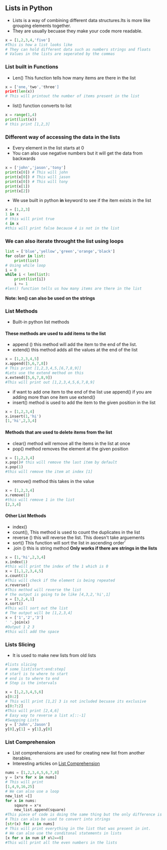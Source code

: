 ## Lists in Python 
* Lists is a way of combining different data structures.Its is more like grouping elements together.
* They are usually becuase they make your code more readable.
```Python
x = [1,2,3,4,'five']
#This is how a list looks like
# They can hold different data such as numbers strings and floats
# Values in the lists are seperated by the commas
```

### List built in Functions
* Len() This function tells how many items are there in the list
```Python
x = ['one,'two','three']
print(len(x))
# This will printout the number of items present in the list
```
* list() function converts to list
```Python
x = range(1,4)
print(list(x))
# this print [1,2,3]
```

### Different way of accessing the data in the lists
* Every element in the list starts at 0
* You can also use negative numbers but it will get the data from backwards
```Python
x = ['john','jason','tony']
print(x[0]) # This will john
print(x[0]) # This will jason
print(x[0]) # This will tony
print(x[1])
print(x[2])
```

* We use built in python **in** keyword to see if the item exists in the list
```Python
x = [1,2,3]
1 in x
# this will print true
4 in x
#this will print false because 4 is not in the list
```

### We can also iterate throught the list using loops
```Python
list = ['blue','yellow','green','orange','black']
for color in list:
    print(list)
# Using while loop
i = 0
while i < len(list):
    print(list[i])
    i += 1 
#len() function tells us how many items are there in the list        
```
**Note: len() can also be used on the strings**
### List Methods
* Built-in python list methods 

#### These methods are used to add items to the list
* append () this method will add the item to the end of the list.
* extend() this method adds all the values at the end of the list
```Python
x = [1,2,3,4,5]
x.append([5,6,7,8])
# This print [1,2,3,4,5,[6,7,8,9]]
#Lets use the extend method on this
x.extend([5,6,7,8,9])
#This will print out [1,2,3,4,5,6,7,8,9]
```
* if want to add one item to the end of the list use append() if you are adding more than one item use extend()
* insert() method is used to add the item to the given position in the list
```Python
x = [1,2,3,4]
x.insert(1,'hi')
[1,'hi',2,3,4]
```

#### Methods that are used to delete items from the list
* clear() method will remove all the items in the list at once
* pop() method removes the element at the given position
```Python
x = [1,2,3,4]
x.pop()# this will remove the last item by default
x.pop(1)
#this will remove the item at index [1]
```
* remove() method this takes in the value
```Python
x = [1,2,3,4]
x.remove(1)
#this will remove 1 in the list
[2,3,4]
```

#### Other List Methods
* index()
* count(), This method is used to count the duplicates in the list
* reverse () this will reverse the list. This doesn't take arguements
* sort() This function will sort the list in ascending order'
* .join () this is string method **Only works if there are strings in the lists**
```Python
x = [1,'hi',2,3,4]
x.index(1)
#this will print the index of the 1 which is 0
x = [1,1,2,3,4,5]
x.count(1)
#This will check if the element is being repeated 
x.reverse()
#This method will reverse the list
# the output is going to be like [4,3,2,'hi',1]
x = [3,2,4,1]
x.sort()
#This will sort out the list
# The output will be [1,2,3,4]
x = ['1','2','3']
' '.join(x)
#Output 1 2 3
#this will add the space
```

### Lists Slicing      
* It is used to make new lists from old lists
```Python
#lists slicing
# some_list[start:end:step]
# start is to where to start
# end is to where to end
# Step is the intervals

x = [1,2,3,4,5,6]
x[0:2]
# This will print [1,2] 3 is not included becuase its exclusive
x[0:7:2]
#This will print [2,4,6]
# Easy way to reverse a list x[::-1]
#Swapping Lists
y = ['John','Jason']
y[0],y[1] = y[1],y[0]
```

### List Comprehension
* List comprehensions are used for creating new list from another iterables.
* Interesting articles on  [List Comprehension](https://hackernoon.com/list-comprehension-in-python-8895a785550b)
```Python
nums = [1,2,3,4,5,6,7,8]
y = [x*x for x in nums]
# This will print 
[1,4,9,16,25]
# We can also use a loop
new_list =[]
for x in nums:
    sqaure = x*x
    new_list.append(square)
#This piece of code is doing the same thing but the only difference is that the other method is much easier
# This can also be used to convert into strings
[str(x) for x in nums]
# This will print everything in the list that was present in int.
# We can also use the conditonal statements in lists
[x for x in num if x%2==0]
#This will print all the even numbers in the lists
```

